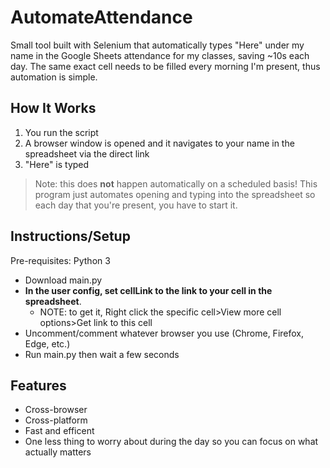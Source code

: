 # AutomateAttendance

Small tool built with Selenium that automatically types "Here" under my name in the Google Sheets attendance for my classes, saving ~10s each day. The same exact cell needs to be filled every morning I'm present, thus automation is simple.

## How It Works
1. You run the script
2. A browser window is opened and it navigates to your name in the spreadsheet via the direct link
3. "Here" is typed
> Note: this does **not** happen automatically on a scheduled basis! This program just automates opening and typing into the spreadsheet so each day that you're present, you have to start it.

## Instructions/Setup
Pre-requisites: Python 3

- Download main.py
- **In the user config, set cellLink to the link to your cell in the spreadsheet**.
    - NOTE: to get it, Right click the specific cell>View more cell options>Get link to this cell
- Uncomment/comment whatever browser you use (Chrome, Firefox, Edge, etc.)
- Run main.py then wait a few seconds

## Features
- Cross-browser
- Cross-platform
- Fast and efficent
- One less thing to worry about during the day so you can focus on what actually matters
